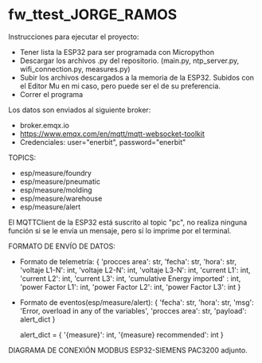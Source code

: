 # fw_ttest_JORGE_RAMOS

Instrucciones para ejecutar el proyecto:

- Tener lista la ESP32 para ser programada con Micropython
- Descargar los archivos .py del repositorio. (main.py, ntp_server.py, wifi_connection.py, measures.py)
- Subir los archivos descargados a la memoria de la ESP32. Subidos con el Editor Mu en mi caso, pero puede ser el de su preferencia.
- Correr el programa

Los datos son enviados al siguiente broker: 
- broker.emqx.io 
- https://www.emqx.com/en/mqtt/mqtt-websocket-toolkit
- Credenciales: user="enerbit", password="enerbit"

TOPICS:
- esp/measure/foundry
- esp/measure/pneumatic
- esp/measure/molding
- esp/measure/warehouse
- esp/measure/alert

El MQTTClient de la ESP32 está suscrito al topic "pc", no realiza ninguna función si se le envía un mensaje, pero sí lo imprime por el terminal.

FORMATO DE ENVÍO DE DATOS:
- Formato de telemetría:
  {
        'procces area': str,
        'fecha': str,
        'hora': str,
        'voltaje L1-N': int,
        'voltaje L2-N': int,
        'voltaje L3-N': int,
        'current L1': int,
        'current L2': int,
        'current L3': int,
        'cumulative Energy imported' : int,
        'power Factor L1': int,
        'power Factor L2': int,
        'power Factor L3': int
  }
  
- Formato de eventos(esp/measure/alert):
  {
      'fecha': str,
      'hora': str,
      'msg': 'Error, overload in any of the variables',
      'procces area': str,
      'payload': alert_dict
  }
  
  alert_dict = {
  '{measure}': int,
  '{measure} recommended': int
  }



DIAGRAMA DE CONEXIÓN MODBUS ESP32-SIEMENS PAC3200 adjunto.
